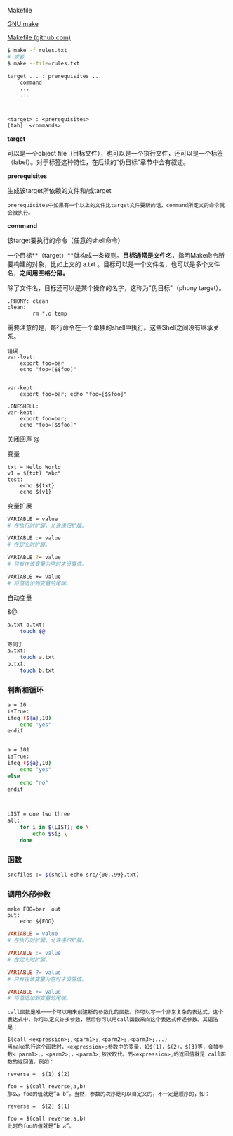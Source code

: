 Makefile

[GNU make](https://www.gnu.org/software/make/manual/make.html)

[Makefile (github.com)](https://gist.github.com/isaacs/62a2d1825d04437c6f08)

```bash
$ make -f rules.txt
# 或者
$ make --file=rules.txt
```









```
target ... : prerequisites ...
    command
    ...
    ...
    
    

<target> : <prerequisites> 
[tab]  <commands>
```

**target**

可以是一个object file（目标文件），也可以是一个执行文件，还可以是一个标签（label）。对于标签这种特性，在后续的“伪目标”章节中会有叙述。

**prerequisites**

生成该target所依赖的文件和/或target

```
prerequisites中如果有一个以上的文件比target文件要新的话，command所定义的命令就会被执行。
```

**command**

该target要执行的命令（任意的shell命令）





一个目标**（target）**就构成一条规则。**目标通常是文件名**，指明Make命令所要构建的对象，比如上文的 a.txt 。目标可以是一个文件名，也可以是多个文件名，**之间用空格分隔。**

除了文件名，目标还可以是某个操作的名字，这称为"伪目标"（phony target）。

```
.PHONY: clean
clean:
        rm *.o temp
```



需要注意的是，每行命令在一个单独的shell中执行。这些Shell之间没有继承关系。

```
错误
var-lost:
    export foo=bar
    echo "foo=[$$foo]"
    
   
var-kept:
	export foo=bar; echo "foo=[$$foo]"
	
.ONESHELL:
var-kept:
    export foo=bar; 
    echo "foo=[$$foo]"
```



关闭回声 @



变量

```
txt = Hello World
v1 = $(txt) "abc"
test:
	echo ${txt}
	echo ${v1}
```



变量扩展

```bash
VARIABLE = value
# 在执行时扩展，允许递归扩展。

VARIABLE := value
# 在定义时扩展。

VARIABLE ?= value
# 只有在该变量为空时才设置值。

VARIABLE += value
# 将值追加到变量的尾端。
```



自动变量

&@

```bash
a.txt b.txt: 
    touch $@
    
等同于
a.txt:
    touch a.txt
b.txt:
    touch b.txt
```



### 判断和循环

```bash
a = 10
isTrue:
ifeq (${a},10)
	echo "yes"
endif


a = 101
isTrue:
ifeq (${a},10)
	echo "yes"
else
	echo "no"
endif



LIST = one two three
all:
	for i in $(LIST); do \
		echo $$i; \
	done
```





### 函数

```bash
srcfiles := $(shell echo src/{00..99}.txt)
```





### 调用外部参数

```
make FOO=bar  out
out:
	echo ${FOO}
```





```makefile
VARIABLE = value
# 在执行时扩展，允许递归扩展。

VARIABLE := value
# 在定义时扩展。

VARIABLE ?= value
# 只有在该变量为空时才设置值。

VARIABLE += value
# 将值追加到变量的尾端。
```





```
call函数是唯一一个可以用来创建新的参数化的函数。你可以写一个非常复杂的表达式，这个表达式中，你可以定义许多参数，然后你可以用call函数来向这个表达式传递参数。其语法是：

$(call <expression>;,<parm1>;,<parm2>;,<parm3>;...)
当make执行这个函数时，<expression>;参数中的变量，如$(1)，$(2)，$(3)等，会被参数< parm1>;，<parm2>;，<parm3>;依次取代。而<expression>;的返回值就是 call函数的返回值。例如：

reverse =  $(1) $(2)

foo = $(call reverse,a,b)
那么，foo的值就是“a b”。当然，参数的次序是可以自定义的，不一定是顺序的，如：

reverse =  $(2) $(1)

foo = $(call reverse,a,b)
此时的foo的值就是“b a”。
```

